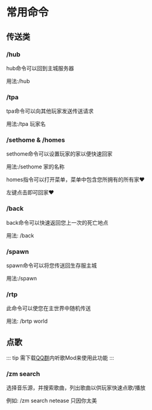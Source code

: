 # 常用命令  

## 传送类  

### /hub
 hub命令可以回到主城服务器  
 
 用法:/hub      


### /tpa
 tpa命令可以向其他玩家发送传送请求  
 
 用法:/tpa 玩家名  

### /sethome & /homes
 sethome命令可以设置玩家的家以便快速回家  

 用法:/sethome 家的名称  

 homes指令可以打开菜单，菜单中包含您所拥有的所有家❤️

 左键点击即可回家❤️  
   
### /back
 back命令可以快速返回您上一次的死亡地点  

 用法: /back  

### /spawn
 spawn命令可以将您传送回生存服主城

 用法:/spawn

### /rtp
 此命令可以使您在主世界中随机传送
 
 用法: /brtp world

## 点歌  

::: tip
需下载[QQ群](https://qm.qq.com/cgi-bin/qm/qr?k=p-NE3msaa3L1uh-8MUtUyOYhoM9eZOae&jump_from=webapi&authKey=Ngwgz2I+yQj7o2ZJKWW4cutEni+ShAtLHZ1iYv3JygR+bZRtvLTbE4PdUgBezxAc "一键直达")内听歌Mod来使用此功能
:::    


### /zm search

 选择音乐源，并搜索歌曲，列出歌曲以供玩家快速点歌/播放

 例如: /zm search netease 只因你太美
